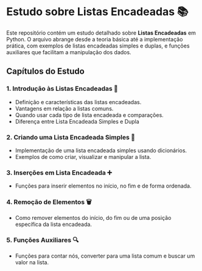# Estudo sobre Listas Encadeadas 📚

Este repositório contém um estudo detalhado sobre **Listas Encadeadas** em Python. O arquivo abrange desde a teoria básica até a implementação prática, com exemplos de listas encadeadas simples e duplas, e funções auxiliares que facilitam a manipulação dos dados. 
## Capítulos do Estudo

### 1. Introdução às Listas Encadeadas 📝
- Definição e características das listas encadeadas.
- Vantagens em relação a listas comuns.
- Quando usar cada tipo de lista encadeada e comparações.
- Diferença entre Lista Encadeada Simples e Dupla

### 2. Criando uma Lista Encadeada Simples 🔧
- Implementação de uma lista encadeada simples usando dicionários.
- Exemplos de como criar, visualizar e manipular a lista.

### 3. Inserções em Lista Encadeada ➕
- Funções para inserir elementos no início, no fim e de forma ordenada.

### 4. Remoção de Elementos 🗑️
- Como remover elementos do início, do fim ou de uma posição específica da lista encadeada.

### 5. Funções Auxiliares 🔍
- Funções para contar nós, converter para uma lista comum e buscar um valor na lista.
